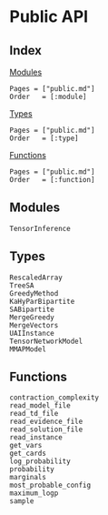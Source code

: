 # Public API

## Index

[Modules](@ref)

```@index
Pages = ["public.md"]
Order   = [:module]
```

[Types](@ref)

```@index
Pages = ["public.md"]
Order   = [:type]
```

[Functions](@ref)

```@index
Pages = ["public.md"]
Order   = [:function]
```

## Modules

```@docs
TensorInference
```

## Types

```@docs
RescaledArray
TreeSA
GreedyMethod
KaHyParBipartite
SABipartite
MergeGreedy
MergeVectors
UAIInstance
TensorNetworkModel
MMAPModel
```

## Functions

```@docs
contraction_complexity
read_model_file
read_td_file
read_evidence_file
read_solution_file
read_instance
get_vars
get_cards
log_probability
probability
marginals
most_probable_config
maximum_logp
sample
```
